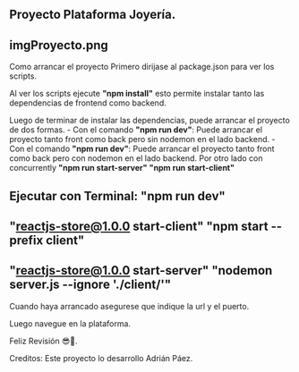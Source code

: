 Proyecto Plataforma Joyería.
-------------------------------------------------------
imgProyecto.png
-------------------------------------------------------
Como arrancar el proyecto
Primero dirijase al package.json para ver los scripts.

Al ver los scripts ejecute **"npm install"** esto permite instalar tanto las dependencias de frontend como backend.

Luego de terminar de instalar las dependencias, puede arrancar el proyecto de dos formas. - Con el comando **"npm run dev"**: Puede arrancar el proyecto tanto front como back pero sin nodemon en el lado backend. - Con el comando **"npm run dev"**: Puede arrancar el proyecto tanto front como back pero con nodemon en el lado backend. Por otro lado con concurrently **"npm run start-server"** **"npm run start-client"**

Ejecutar con Terminal:
**"npm run dev"**
-------------------------------------------------------
**"reactjs-store@1.0.0 start-client"**
**"npm start --prefix client"**
-------------------------------------------------------
**"reactjs-store@1.0.0 start-server"**
**"nodemon server.js --ignore './client/'"**
-------------------------------------------------------

Cuando haya arrancado asegurese que indique la url y el puerto.

Luego navegue en la plataforma.

Feliz Revisión 😎🤞.

Creditos:
Este proyecto lo desarrollo Adrián Páez.